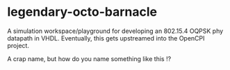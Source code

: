 # legendary-octo-barnacle

A simulation workspace/playground for developing an 802.15.4 OQPSK phy datapath in VHDL. Eventually, this gets upstreamed into the OpenCPI project.

A crap name, but how do you name something like this !?